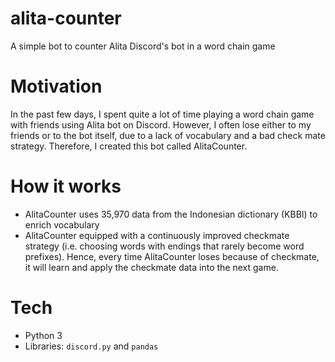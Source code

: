 # alita-counter
A simple bot to counter Alita Discord's bot in a word chain game

# Motivation
In the past few days, I spent quite a lot of time playing a word chain game with friends using Alita bot on Discord. However, I often lose either to my friends or to the bot itself, due to a lack of vocabulary and a bad check mate strategy. Therefore, I created this bot called AlitaCounter. 

# How it works
- AlitaCounter uses 35,970 data from the Indonesian dictionary (KBBI) to enrich vocabulary
- AlitaCounter equipped with a continuously improved checkmate strategy (i.e. choosing words with endings that rarely become word prefixes). Hence, every time AlitaCounter loses because of checkmate, it will learn and apply the checkmate data into the next game.

# Tech
- Python 3
- Libraries: `discord.py` and `pandas`
